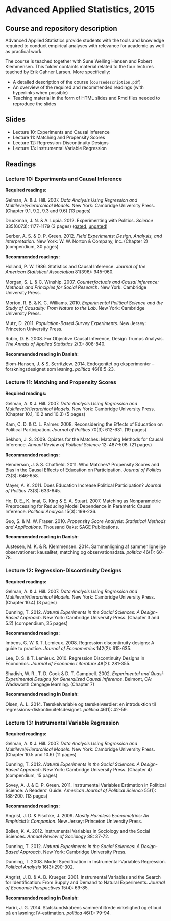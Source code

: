 # Advanced Applied Statistics, 2015

## Course and repository description

Advanced Applied Statistics provide students with the tools and knowledge required to conduct empirical analyses with relevance for academic as well as practical work. 

The course is teached together with Sune Welling Hansen and Robert Klemmensen. This folder containts material related to the four lectures teached by Erik Gahner Larsen. More specifically: 

- A detailed description of the course (`coursedescription.pdf`)
- An overview of the required and recommended readings (with hyperlinks when possible)
- Teaching material in the form of HTML slides and Rmd files needed to reproduce the slides

## Slides

- Lecture 10: Experiments and Causal Inference
- Lecture 11: Matching and Propensity Scores
- Lecture 12: Regression-Discontinuity Designs
- Lecture 13: Instrumental Variable Regression

## Readings
### Lecture 10: Experiments and Causal Inference

**Required readings:**

Gelman, A. & J. Hill. 2007. _Data Analysis Using Regression and Multilevel/Hierarchical Models._ New York: Cambridge University Press. (Chapter 9.1, 9.2, 9.3 and 9.6) (13 pages)

Druckman, J. N. & A. Lupia. 2012. Experimenting with Politics. _Science_ 335(6073): 1177-1179 (3 pages) ([gated](http://www.sciencemag.org/content/335/6073/1177), [ungated](http://faculty.wcas.northwestern.edu/~jnd260/pub/Druckman%20Lupia%20Science%202012.pdf))

Gerber, A. S. & D. P. Green. 2012. _Field Experiments: Design, Analysis, and Interpretation_. New York: W. W. Norton & Company, Inc. (Chapter 2) (compendium, 30 pages)

**Recommended readings:**

Holland, P. W. 1986. Statistics and Causal Inference. _Journal of the American Statistical Association_ 81(396): 945-960.

Morgan, S. L. & C. Winship. 2007. _Counterfactuals and Causal Inference: Methods and Principles for Social Research_. New York: Cambridge University Press.

Morton, R. B. & K. C. Williams. 2010. _Experimental Political Science and the Study of Causality: From Nature to the Lab_. New York: Cambridge University Press.

Mutz, D. 2011. _Population-Based Survey Experiments_. New Jersey: Princeton University Press.

Rubin, D. B. 2008. For Objective Causal Inference, Design Trumps Analysis. _The Annals of Applied Statistics_ 2(3): 808-840.

**Recommended reading in Danish:**

Blom-Hansen, J. & S. Serritzlew. 2014. Endogenitet og eksperimenter – forskningsdesignet som løsning. _politica_ 46(1):5-23.

### Lecture 11: Matching and Propensity Scores

**Required readings:**

Gelman, A. & J. Hill. 2007. _Data Analysis Using Regression and Multilevel/Hierarchical Models_. New York: Cambridge University Press. (Chapter 10.1, 10.2 and 10.3) (5 pages)

Kam, C. D. & C. L. Palmer. 2008. Reconsidering the Effects of Education on Political Participation. _Journal of Politics_ 70(3): 612-631. (19 pages)

Sekhon, J. S. 2009. Opiates for the Matches: Matching Methods for Causal Inference. _Annual Review of Political Science_ 12: 487-508. (21 pages)

**Recommended readings:**

Henderson, J. & S. Chatfield. 2011. Who Matches? Propensity Scores and Bias in the Causal Effects of Education on Participation. _Journal of Politics_ 73(3): 646-658.

Mayer, A. K. 2011. Does Education Increase Political Participation? _Journal of Politics_ 73(3): 633-645.

Ho, D. E., K. Imai, G. King & E. A. Stuart. 2007. Matching as Nonparametric Preprocessing for Reducing Model Dependence in Parametric Causal Inference. _Political Analysis_ 15(3): 199-236.

Guo, S. & M. W. Fraser. 2010. _Propensity Score Analysis: Statistical Methods and Applications_. Thousand Oaks: SAGE Publications.

**Recommended reading in Danish:**

Justesen, M. K. & R. Klemmensen. 2014. Sammenligning af sammenlignelige observationer: kausalitet, matching og observationsdata. _politica_ 46(1): 60-78.
 
### Lecture 12: Regression-Discontinuity Designs

**Required readings:**

Gelman, A. & J. Hill. 2007. _Data Analysis Using Regression and Multilevel/Hierarchical Models_. New York: Cambridge University Press. (Chapter 10.4) (3 pages)

Dunning, T. 2012. _Natural Experiments in the Social Sciences: A Design-Based Approach_. New York: Cambridge University Press. (Chapter 3 and 5.2) (compendium, 35 pages)

**Recommended readings:**

Imbens, G. W. & T. Lemieux. 2008. Regression discontinuity designs: A guide to practice. _Journal of Econometrics_ 142(2): 615-635.

Lee, D. S. & T. Lemieux. 2010. Regression Discontinuity Designs in Economics. _Journal of Economic Literature_ 48(2): 281-355. 

Shadish, W. R., T. D. Cook & D. T. Campbell. 2002. _Experimental and Quasi-Experimental Designs for Generalized Causal Inference_. Belmont, CA: Wadsworth Cengage learning. (Chapter 7)

**Recommended reading in Danish:**

Olsen, A. L. 2014. Tærskelvariable og tærskelværdier: en introduktion til regressions-diskontinuitetsdesignet. _politica_ 46(1): 42-59.
 
### Lecture 13: Instrumental Variable Regression

**Required readings:**

Gelman, A. & J. Hill. 2007. _Data Analysis Using Regression and Multilevel/Hierarchical Models_. New York: Cambridge University Press. (Chapter 10.5 and 10.6) (11 pages)

Dunning, T. 2012. _Natural Experiments in the Social Sciences: A Design-Based Approach_. New York: Cambridge University Press. (Chapter 4) (compendium, 15 pages)

Sovey, A. J. & D. P. Green. 2011. Instrumental Variables Estimation in Political Science: A Readers’ Guide. _American Journal of Political Science_ 55(1): 188-200. (13 pages)

**Recommended readings:**

Angrist, J. D. & Pischke, J. 2009. _Mostly Harmless Econometrics: An Empiricist’s Companion_. New Jersey: Princeton University Press.

Bollen, K. A. 2012. Instrumental Variables in Sociology and the Social Sciences. _Annual Review of Sociology_ 38: 37-72. 

Dunning, T. 2012. _Natural Experiments in the Social Sciences: A Design-Based Approach_. New York: Cambridge University Press.

Dunning, T. 2008. Model Specification in Instrumental-Variables Regression. _Political Analysis_ 16(3):290-302.

Angrist, J. D. & A. B. Krueger. 2001. Instrumental Variables and the Search for Identification: From Supply and Demand to Natural Experiments. _Journal of Economic Perspectives_ 15(4): 69-85.

**Recommended reading in Danish:**

Hariri, J. G. 2014. Statskundskabens sammenfiltrede virkelighed og et bud på en løsning: IV-estimation. _politica_ 46(1): 79-94.